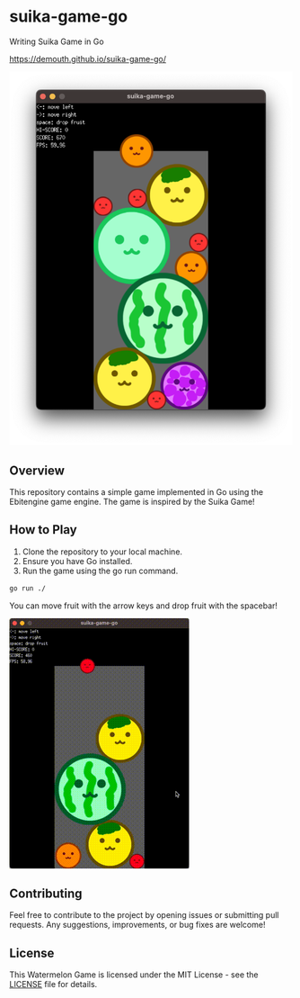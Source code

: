 # suika-game-go
Writing Suika Game in Go

https://demouth.github.io/suika-game-go/

![screen shot](docs/screenshot.png)

## Overview

This repository contains a simple game implemented in Go using the Ebitengine game engine. The game is inspired by the Suika Game!

## How to Play

1. Clone the repository to your local machine.
2. Ensure you have Go installed.
3. Run the game using the go run command.

```bash
go run ./
```

You can move fruit with the arrow keys and drop fruit with the spacebar!

![movie](docs/movie.gif)

## Contributing

Feel free to contribute to the project by opening issues or submitting pull requests. Any suggestions, improvements, or bug fixes are welcome!

## License

This Watermelon Game is licensed under the MIT License - see the [LICENSE](LICENSE) file for details.

